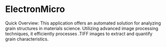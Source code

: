 # ElectronMicro
Quick Overview: This application offers an automated solution for analyzing grain structures in materials science. Utilizing advanced image processing techniques, it efficiently processes .TIFF images to extract and quantify grain characteristics.
